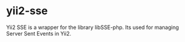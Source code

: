 # yii2-sse
Yii2 SSE is a wrapper for the library libSSE-php. Its used for managing Server Sent Events in Yii2.
